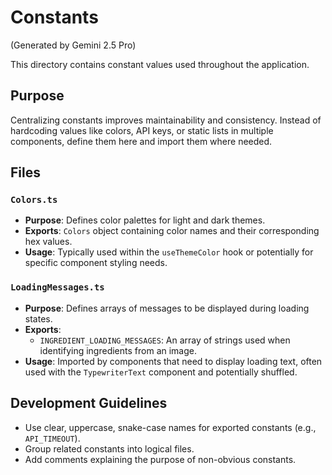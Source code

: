 # Constants

(Generated by Gemini 2.5 Pro)

This directory contains constant values used throughout the application.

## Purpose

Centralizing constants improves maintainability and consistency. Instead of hardcoding values like colors, API keys, or static lists in multiple components, define them here and import them where needed.

## Files

### `Colors.ts`

- **Purpose**: Defines color palettes for light and dark themes.
- **Exports**: `Colors` object containing color names and their corresponding hex values.
- **Usage**: Typically used within the `useThemeColor` hook or potentially for specific component styling needs.

### `LoadingMessages.ts`

- **Purpose**: Defines arrays of messages to be displayed during loading states.
- **Exports**:
  - `INGREDIENT_LOADING_MESSAGES`: An array of strings used when identifying ingredients from an image.
- **Usage**: Imported by components that need to display loading text, often used with the `TypewriterText` component and potentially shuffled.

## Development Guidelines

- Use clear, uppercase, snake-case names for exported constants (e.g., `API_TIMEOUT`).
- Group related constants into logical files.
- Add comments explaining the purpose of non-obvious constants.

